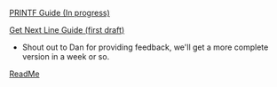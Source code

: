 

<a href="http://www.everettgould.com/42cliffnotes/printf_strat.html">PRINTF Guide (In progress)</a>

<a href="http://www.everettgould.com/42cliffnotes/get_next_line.html">Get Next Line Guide (first draft)</a>
* Shout out to Dan for providing feedback, we'll get a more complete version in a week or so.

<a href="http://www.everettgould.com/42cliffnotes/readme.md.html">ReadMe</a>
